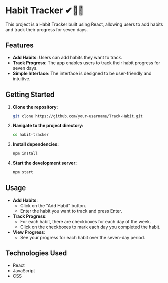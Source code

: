 # Habit Tracker ✔🐱‍👤

This project is a Habit Tracker built using React, allowing users to add habits and track their progress for seven days.

## Features

- **Add Habits**: Users can add habits they want to track.
- **Track Progress**: The app enables users to track their habit progress for seven days.
- **Simple Interface**: The interface is designed to be user-friendly and intuitive.

## Getting Started

1. **Clone the repository:**

    ```bash
    git clone https://github.com/your-username/Track-Habit.git
    ```

2. **Navigate to the project directory:**

    ```bash
    cd habit-tracker
    ```

3. **Install dependencies:**

    ```bash
    npm install
    ```

4. **Start the development server:**

    ```bash
    npm start
    ```

## Usage

- **Add Habits**:
  - Click on the "Add Habit" button.
  - Enter the habit you want to track and press Enter.
- **Track Progress**:
  - For each habit, there are checkboxes for each day of the week.
  - Click on the checkboxes to mark each day you completed the habit.
- **View Progress**:
  - See your progress for each habit over the seven-day period.

## Technologies Used

- React
- JavaScript
- CSS
